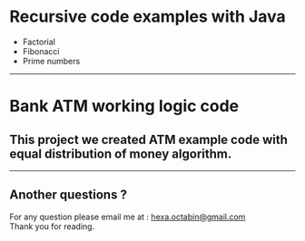 # Recursive code examples with Java
<ul>
<li>Factorial</li>
<li>Fibonacci</li>
<li>Prime numbers</li>
</ul>

<hr>

# Bank ATM working logic code
<h2>This project we created ATM example code with <b>equal distribution of money</b> algorithm.</h2>

<hr>
<h2>Another questions ?</h2> 
For any question please email me at : <a href="mailto:hexa.octabin@gmail.com">hexa.octabin@gmail.com</a>
<br>
Thank you for reading.
